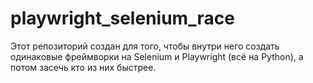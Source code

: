 # playwright_selenium_race
Этот репозиторий создан для того, чтобы внутри него создать одинаковые фреймворки на Selenium и Playwright (всё на Python), а потом засечь кто из них быстрее.
